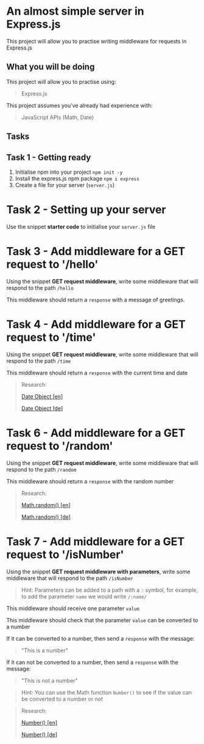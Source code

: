 # An almost simple server in Express.js

This project will allow you to practise writing middleware for requests in Express.js

## What you will be doing

This project will allow you to practise using:

> Express.js

This project assumes you've already had experience with:

> JavaScript APIs (Math, Date)

## Tasks

## Task 1 - Getting ready

1. Initialise npm into your project
   `npm init -y`
2. Install the express.js npm package
   `npm i express`
3. Create a file for your server (`server.js`)

# Task 2 - Setting up your server

Use the snippet **starter code** to initialise your `server.js` file

# Task 3 - Add middleware for a GET request to '/hello'

Using the snippet **GET request middleware**, write some middleware that will respond to the path `/hello`

This middleware should return a `response` with a message of greetings.

# Task 4 - Add middleware for a GET request to '/time'

Using the snippet **GET request middleware**, write some middleware that will respond to the path `/time`

This middleware should return a `response` with the current time and date

> Research:
> 
> [Date Object [en]](https://developer.mozilla.org/en-US/docs/Web/JavaScript/Reference/Global_Objects/Date)
> 
> [Date Object [de]](https://developer.mozilla.org/de/docs/Web/JavaScript/Reference/Global_Objects/Date)

# Task 6 - Add middleware for a GET request to '/random'

Using the snippet **GET request middleware**, write some middleware that will respond to the path `/random`

This middleware should return a `response` with the random number

> Research:
>
> [Math.random() [en]](https://developer.mozilla.org/en-US/docs/Web/JavaScript/Reference/Global_Objects/Math/random)
>
> [Math.random() [de]](https://developer.mozilla.org/de/docs/Web/JavaScript/Reference/Global_Objects/Math/random)

# Task 7 - Add middleware for a GET request to '/isNumber'

Using the snippet **GET request middleware with parameters**, write some middleware that will respond to the path `/isNumber`

> Hint: Parameters can be added to a path with a `:` symbol, for example, to add the parameter `name` we would write `/:name/`

This middleware should receive one parameter `value`

This middleware should check that the parameter `value` can be converted to a number

If it can be converted to a number, then send a `response` with the message:
> "This is a number"

If it can not be converted to a number, then send a `response` with the message:
> "This is not a number"

> Hint: You can use the Math function `Number()` to see if the value can be converted to a number or not

> Research:
>
> [Number() [en]](https://developer.mozilla.org/en-US/docs/Web/JavaScript/Reference/Global_Objects/Number)
>
> [Number() [de]](https://developer.mozilla.org/de/docs/Web/JavaScript/Reference/Global_Objects/Number)